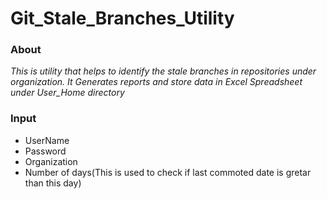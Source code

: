 # Git_Stale_Branches_Utility

### About
*This is utility that helps to identify the stale branches in repositories under organization. It Generates reports and store data in Excel Spreadsheet under User_Home directory*


### Input
 - UserName
 - Password
 - Organization
 - Number of days(This is used to check if last commoted date is gretar than this day)
